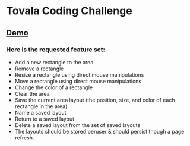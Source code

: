 # Tovala Coding Challenge

## [Demo](http://ukirderohit.me/Tovala-Coding-Challenge/)

### Here is the requested feature set:
- Add a new rectangle to the area
- Remove a rectangle
- Resize a rectangle using direct mouse manipulations
- Move a rectangle using direct mouse manipulations
- Change the color of a rectangle
- Clear the area
- Save the current area layout (the position, size, and color of each rectangle in the area)
- Name a saved layout
- Return to a saved layout
- Delete a saved layout from the set of saved layouts
- The layouts should be stored per­user & should persist though a page refresh.
